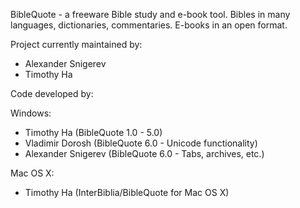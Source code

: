 BibleQuote - a freeware Bible study and e-book tool. Bibles in many languages, dictionaries, commentaries. E-books in an open format.

Project currently maintained by:

- Alexander Snigerev
- Timothy Ha

Code developed by:

Windows:
- Timothy Ha (BibleQuote 1.0 - 5.0)
- Vladimir Dorosh (BibleQuote 6.0 - Unicode functionality)
- Alexander Snigerev (BibleQuote 6.0 - Tabs, archives, etc.)

Mac OS X:
- Timothy Ha (InterBiblia/BibleQuote for Mac OS X)